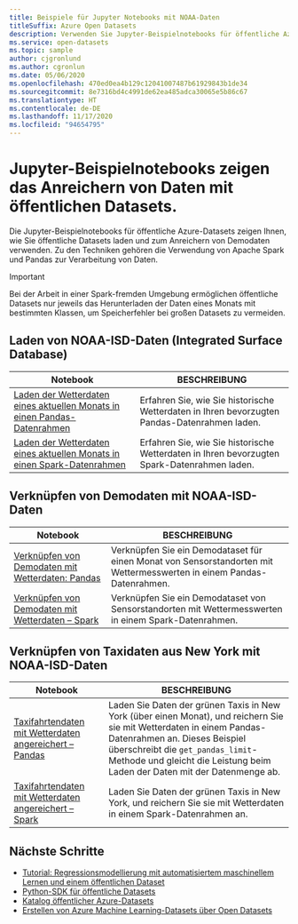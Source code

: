 ```yaml
---
title: Beispiele für Jupyter Notebooks mit NOAA-Daten
titleSuffix: Azure Open Datasets
description: Verwenden Sie Jupyter-Beispielnotebooks für öffentliche Azure-Datasets, um zu erfahren, wie Sie öffentliche Datasets laden und zum Anreichern von Demodaten verwenden. Zu den Techniken gehören die Verwendung von Spark und Pandas für die Datenverarbeitung.
ms.service: open-datasets
ms.topic: sample
author: cjgronlund
ms.author: cgronlun
ms.date: 05/06/2020
ms.openlocfilehash: 470ed0ea4b129c12041007487b61929843b1de34
ms.sourcegitcommit: 8e7316bd4c4991de62ea485adca30065e5b86c67
ms.translationtype: HT
ms.contentlocale: de-DE
ms.lasthandoff: 11/17/2020
ms.locfileid: "94654795"
---
```

# <a name="example-jupyter-notebooks-show-how-to-enrich-data-with-open-datasets"></a>Jupyter-Beispielnotebooks zeigen das Anreichern von Daten mit öffentlichen Datasets. 
Die Jupyter-Beispielnotebooks für öffentliche Azure-Datasets zeigen Ihnen, wie Sie öffentliche Datasets laden und zum Anreichern von Demodaten verwenden. Zu den Techniken gehören die Verwendung von Apache Spark und Pandas zur Verarbeitung von Daten.

>[!IMPORTANT]
>Bei der Arbeit in einer Spark-fremden Umgebung ermöglichen öffentliche Datasets nur jeweils das Herunterladen der Daten eines Monats mit bestimmten Klassen, um Speicherfehler bei großen Datasets zu vermeiden.

## <a name="load-noaa-integrated-surface-database-isd-data"></a>Laden von NOAA-ISD-Daten (Integrated Surface Database) 
|Notebook        | BESCHREIBUNG                                    |
|----------------|------------------------------------------------|
|[Laden der Wetterdaten eines aktuellen Monats in einen Pandas-Datenrahmen](https://github.com/Azure/OpenDatasetsNotebooks/blob/master/tutorials/data-access/02-weather-to-pandas-dataframe.ipynb) | Erfahren Sie, wie Sie historische Wetterdaten in Ihren bevorzugten Pandas-Datenrahmen laden. |
|[Laden der Wetterdaten eines aktuellen Monats in einen Spark-Datenrahmen](https://github.com/Azure/OpenDatasetsNotebooks/blob/master/tutorials/data-access/01-weather-to-spark-dataframe.ipynb) | Erfahren Sie, wie Sie historische Wetterdaten in Ihren bevorzugten Spark-Datenrahmen laden.  |

## <a name="join-demo-data-with-noaa-isd-data"></a>Verknüpfen von Demodaten mit NOAA-ISD-Daten 
|Notebook        | BESCHREIBUNG                                    |
|----------------|------------------------------------------------|
|[Verknüpfen von Demodaten mit Wetterdaten: Pandas](https://github.com/Azure/OpenDatasetsNotebooks/blob/master/tutorials/data-join/02-weather-join-in-pandas.ipynb) | Verknüpfen Sie ein Demodataset für einen Monat von Sensorstandorten mit Wettermesswerten in einem Pandas-Datenrahmen.  |
|[Verknüpfen von Demodaten mit Wetterdaten – Spark](https://github.com/Azure/OpenDatasetsNotebooks/blob/master/tutorials/data-join/01-weather-join-in-spark.ipynb) | Verknüpfen Sie ein Demodataset von Sensorstandorten mit Wettermesswerten in einem Spark-Datenrahmen. |

## <a name="join-nyc-taxi-data-with-noaa-isd-data"></a>Verknüpfen von Taxidaten aus New York mit NOAA-ISD-Daten 
|Notebook        | BESCHREIBUNG                                    |
|----------------|------------------------------------------------|
|[Taxifahrtendaten mit Wetterdaten angereichert – Pandas](https://github.com/Azure/OpenDatasetsNotebooks/blob/master/tutorials/data-join/04-nyc-taxi-join-weather-in-pandas.ipynb) | Laden Sie Daten der grünen Taxis in New York (über einen Monat), und reichern Sie sie mit Wetterdaten in einem Pandas-Datenrahmen an. Dieses Beispiel überschreibt die `get_pandas_limit`-Methode und gleicht die Leistung beim Laden der Daten mit der Datenmenge ab.|
|[Taxifahrtendaten mit Wetterdaten angereichert – Spark](https://github.com/Azure/OpenDatasetsNotebooks/blob/master/tutorials/data-join/03-nyc-taxi-join-weather-in-spark.ipynb) | Laden Sie Daten der grünen Taxis in New York, und reichern Sie sie mit Wetterdaten in einem Spark-Datenrahmen an.  |

## <a name="next-steps"></a>Nächste Schritte

* [Tutorial: Regressionsmodellierung mit automatisiertem maschinellem Lernen und einem öffentlichen Dataset](../machine-learning/tutorial-auto-train-models.md?context=azure%252fopen-datasets%252fcontext%252fopen-datasets-context)
* [Python-SDK für öffentliche Datasets](/python/api/azureml-opendatasets/azureml.opendatasets)
* [Katalog öffentlicher Azure-Datasets](https://azure.microsoft.com/services/open-datasets/catalog/)
* [Erstellen von Azure Machine Learning-Datasets über Open Datasets](how-to-create-azure-machine-learning-dataset-from-open-dataset.md)
